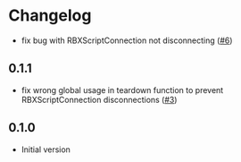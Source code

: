 # Changelog

- fix bug with RBXScriptConnection not disconnecting ([#6](https://github.com/seaofvoices/luau-teardown/pull/6))

## 0.1.1

- fix wrong global usage in teardown function to prevent RBXScriptConnection disconnections ([#3](https://github.com/seaofvoices/luau-teardown/pull/3))

## 0.1.0

* Initial version
